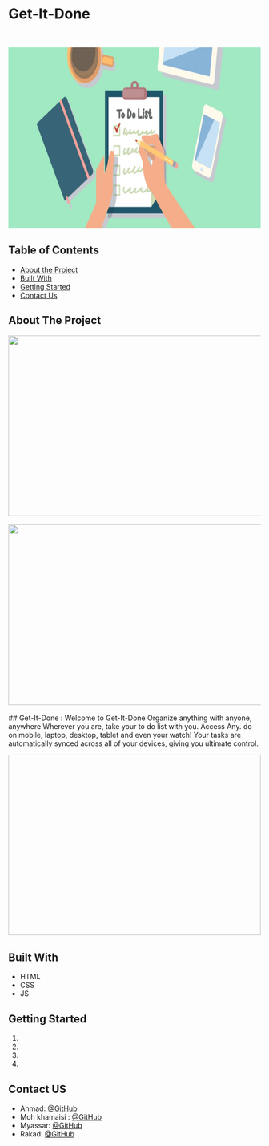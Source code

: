 # Get-It-Done
<!-- PROJECT LOGO -->
<br/>
<p align="center">
  <img src="/src/img/header.jpg" width=720px height=360px />
</p>

<!-- TABLE OF CONTENTS -->
## Table of Contents

* [About the Project](#about-the-project)<br>
* [Built With](#built-with)<br>
* [Getting Started](#getting-started)<br>
* [Contact Us](#contact )<br>


<!-- ABOUT THE PROJECT -->
## About The Project
<p align="center">
  <img src="/img/readmee2.gif" width=720px height=360px />
</p><p align="center">
  <img src="/img/readmeeq2.gif" width=720px height=360px />
</p>
## Get-It-Done :
Welcome to Get-It-Done Organize anything with anyone, anywhere
Wherever you are, take your to do list with you. Access Any.
do on mobile, laptop, desktop, tablet and even your watch!
 Your tasks are automatically synced across all of your devices, giving you ultimate control.


<p align="center">
  <img src=" " width=720px height=360px />
</p>

## Built With
* HTML
* CSS
* JS


<!-- GETTING STARTED -->
## Getting Started
1. 
2.
3.
4.
 

<!-- Contact US -->
## Contact US

* Ahmad: [@GitHub](https://github.com/ahmad420)
* Moh khamaisi : [@GitHub](https://github.com/muhkham)
* Myassar: [@GitHub](https://github.com/myassar1211)
* Rakad: [@GitHub](https://github.com/rakad-kh)
<br>

